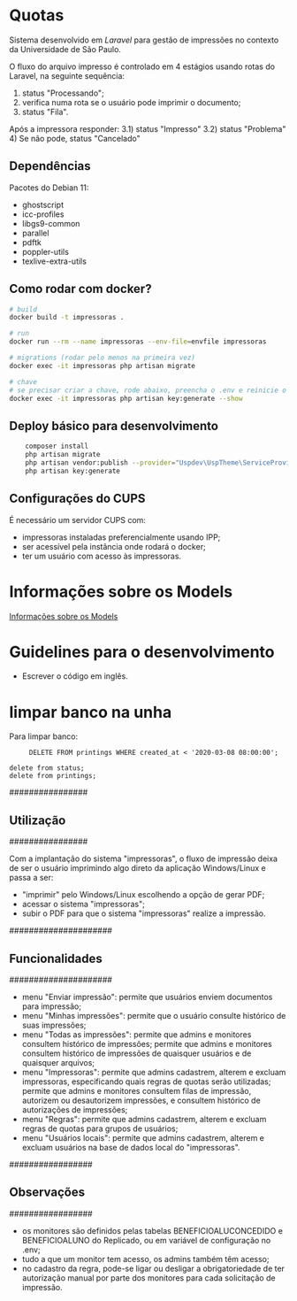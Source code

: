 # Quotas

Sistema desenvolvido em *Laravel* para gestão de impressões no contexto da Universidade de São Paulo.

O fluxo do arquivo impresso é controlado em 4 estágios usando rotas do Laravel, na seguinte sequência:

1) status "Processando";
2) verifica numa rota se o usuário pode imprimir o documento;
3) status "Fila".

Após a impressora responder:
 3.1) status "Impresso"
 3.2) status "Problema"
4) Se não pode, status "Cancelado"

## Dependências
Pacotes do Debian 11:
  - ghostscript
  - icc-profiles
  - libgs9-common
  - parallel
  - pdftk
  - poppler-utils
  - texlive-extra-utils

## Como rodar com docker?
```sh
# build
docker build -t impressoras .

# run
docker run --rm --name impressoras --env-file=envfile impressoras

# migrations (rodar pelo menos na primeira vez)
docker exec -it impressoras php artisan migrate

# chave
# se precisar criar a chave, rode abaixo, preencha o .env e reinicie o container
docker exec -it impressoras php artisan key:generate --show
```

## Deploy básico para desenvolvimento
```sh
    composer install
    php artisan migrate
    php artisan vendor:publish --provider="Uspdev\UspTheme\ServiceProvider" --tag=assets --force
    php artisan key:generate
```

## Configurações do CUPS

É necessário um servidor CUPS com:
  - impressoras instaladas preferencialmente usando IPP;
  - ser acessível pela instância onde rodará o docker;
  - ter um usuário com acesso às impressoras.

# Informações sobre os Models
[Informações sobre os Models](models.md)

# Guidelines para o desenvolvimento

- Escrever o código em inglês.

# limpar banco na unha

Para limpar banco:
```
     DELETE FROM printings WHERE created_at < '2020-03-08 08:00:00';
```

    delete from status;
    delete from printings;


################
## Utilização ##
################

Com a implantação do sistema "impressoras", o fluxo de impressão deixa de ser o usuário imprimindo algo direto da aplicação Windows/Linux e passa a ser:
- "imprimir" pelo Windows/Linux escolhendo a opção de gerar PDF;
- acessar o sistema "impressoras";
- subir o PDF para que o sistema "impressoras" realize a impressão.


#####################
## Funcionalidades ##
#####################

- menu "Enviar impressão": permite que usuários enviem documentos para impressão;
- menu "Minhas impressões": permite que o usuário consulte histórico de suas impressões;
- menu "Todas as impressões": permite que admins e monitores consultem histórico de impressões;
                              permite que admins e monitores consultem histórico de impressões de quaisquer usuários e de quaisquer arquivos;
- menu "Impressoras": permite que admins cadastrem, alterem e excluam impressoras, especificando quais regras de quotas serão utilizadas;
                      permite que admins e monitores consultem filas de impressão, autorizem ou desautorizem impressões, e consultem histórico de autorizações de impressões;
- menu "Regras": permite que admins cadastrem, alterem e excluam regras de quotas para grupos de usuários;
- menu "Usuários locais": permite que admins cadastrem, alterem e excluam usuários na base de dados local do "impressoras".


#################
## Observações ##
#################

- os monitores são definidos pelas tabelas BENEFICIOALUCONCEDIDO e BENEFICIOALUNO do Replicado, ou em variável de configuração no .env;
- tudo a que um monitor tem acesso, os admins também têm acesso;
- no cadastro da regra, pode-se ligar ou desligar a obrigatoriedade de ter autorização manual por parte dos monitores para cada solicitação de impressão.
